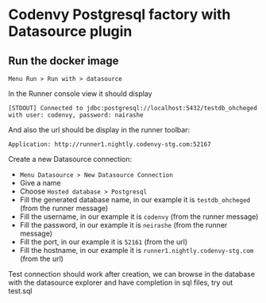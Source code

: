 # Codenvy Postgresql factory with Datasource plugin

## Run the docker image

    Menu Run > Run with > datasource

In the Runner console view it should display

    [STDOUT] Connected to jdbc:postgresql://localhost:5432/testdb_ohcheged with user: codenvy, password: nairashe
    
And also the url should be display in the runner toolbar:

    Application: http://runner1.nightly.codenvy-stg.com:52167


Create a new Datasource connection:

 - `Menu Datasource > New Datasource Connection`
 - Give a name
 - Choose `Hosted database > Postgresql`
 - Fill the generated database name, in our example it is `testdb_ohcheged` (from the runner message)
 - Fill the username, in our example it is `codenvy` (from the runner message)
 - Fill the password, in our example it is `neirashe` (from the runner message)
 - Fill the port, in our example it is `52161` (from the url)
 - Fill the hostname, in our example it is `runner1.nightly.codenvy-stg.com` (from the url)

Test connection should work
after creation, we can browse in the database with the datasource explorer and have completion in sql files, try out test.sql